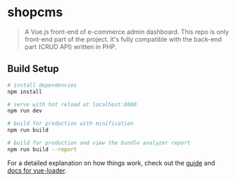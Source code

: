 # shopcms

> A Vue.js front-end of e-commerce admin dashboard. This repo is only front-end part of the project. It's fully compatible with the back-end part (CRUD API) written in PHP.

## Build Setup

``` bash
# install dependencies
npm install

# serve with hot reload at localhost:8080
npm run dev

# build for production with minification
npm run build

# build for production and view the bundle analyzer report
npm run build --report
```

For a detailed explanation on how things work, check out the [guide](http://vuejs-templates.github.io/webpack/) and [docs for vue-loader](http://vuejs.github.io/vue-loader).
